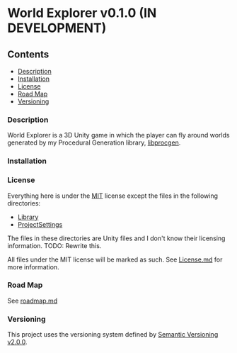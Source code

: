# World Explorer v0.1.0 (IN DEVELOPMENT)
## Contents
+ [Description](#description)
+ [Installation](#installation)
+ [License](#license)
+ [Road Map](#road-map)
+ [Versioning](#versioning)

### Description
World Explorer is a 3D Unity game in which the player can fly around
worlds generated by my Procedural Generation library,
[libprocgen](https://github.com/callumW/libprocgen).

### Installation


### License
Everything here is under the [MIT](https://opensource.org/licenses/MIT) license
except the files in the following directories:
+ [Library](Library/)
+ [ProjectSettings](ProjectSettings/)

The files in these directories are Unity files and I don't know their
licensing information. TODO: Rewrite this.

All files under the MIT license will be marked as such. See
[License.md](License.md) for more information.

### Road Map
See [roadmap.md](roadmap.md)

### Versioning
This project uses the versioning system defined by
[Semantic Versioning v2.0.0](http://semver.org/spec/v2.0.0.html).

